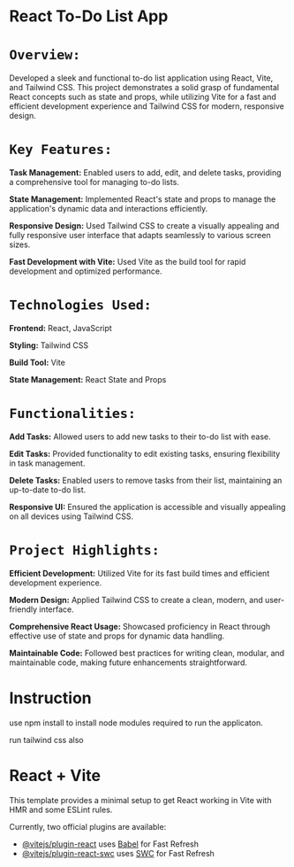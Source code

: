 # **React To-Do List App**

# `Overview:`

Developed a sleek and functional to-do list application using React, Vite, and Tailwind CSS. This project demonstrates a solid grasp of fundamental React concepts such as state and props, while utilizing Vite for a fast and efficient development experience and Tailwind CSS for modern, responsive design.

# `Key Features:`

**Task Management:** Enabled users to add, edit, and delete tasks, providing a comprehensive tool for managing to-do lists.

**State Management:** Implemented React's state and props to manage the application's dynamic data and interactions efficiently.

**Responsive Design:** Used Tailwind CSS to create a visually appealing and fully responsive user interface that adapts seamlessly to various screen sizes.

**Fast Development with Vite:** Used Vite as the build tool for rapid development and optimized performance.

# `Technologies Used:`

**Frontend:** React, JavaScript

**Styling:** Tailwind CSS

**Build Tool:** Vite

**State Management:** React State and Props

# `Functionalities:`

**Add Tasks:** Allowed users to add new tasks to their to-do list with ease.

**Edit Tasks:** Provided functionality to edit existing tasks, ensuring flexibility in task management.

**Delete Tasks:** Enabled users to remove tasks from their list, maintaining an up-to-date to-do list.

**Responsive UI:** Ensured the application is accessible and visually appealing on all devices using Tailwind CSS.

# `Project Highlights:`

**Efficient Development:** Utilized Vite for its fast build times and efficient development experience.

**Modern Design:** Applied Tailwind CSS to create a clean, modern, and user-friendly interface.

**Comprehensive React Usage:** Showcased proficiency in React through effective use of state and props for dynamic data handling.

**Maintainable Code:** Followed best practices for writing clean, modular, and maintainable code, making future enhancements straightforward.


# Instruction 

use npm install to install node modules required to run the applicaton.

run tailwind css also

# React + Vite

This template provides a minimal setup to get React working in Vite with HMR and some ESLint rules.

Currently, two official plugins are available:

- [@vitejs/plugin-react](https://github.com/vitejs/vite-plugin-react/blob/main/packages/plugin-react/README.md) uses [Babel](https://babeljs.io/) for Fast Refresh
- [@vitejs/plugin-react-swc](https://github.com/vitejs/vite-plugin-react-swc) uses [SWC](https://swc.rs/) for Fast Refresh
